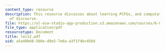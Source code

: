 ```yaml
---
content_type: resource
description: This resource discusses about learning PCFGs, and computational models
  of discourse.
file: https://ol-ocw-studio-app-production.s3.amazonaws.com/courses/6-864-advanced-natural-language-processing-fall-2005/a5a40b68560ed8e57e6aa3f1f4bc456d_lec12.pdf
file_type: application/pdf
resourcetype: Document
title: lec12.pdf
uid: a5a40b68-560e-d8e5-7e6a-a3f1f4bc456d
---
```

